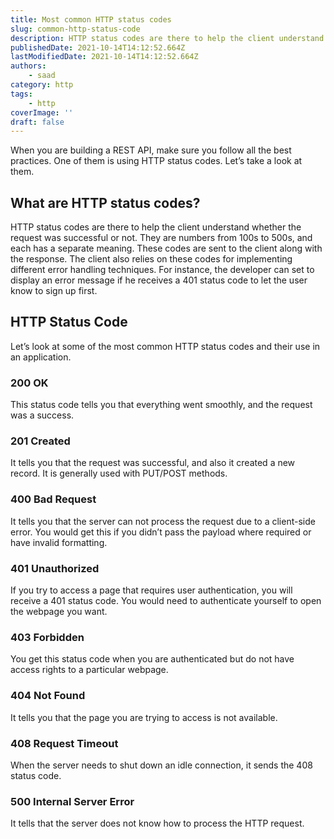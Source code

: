 ```yaml
---
title: Most common HTTP status codes
slug: common-http-status-code
description: HTTP status codes are there to help the client understand whether the request was successful or not.
publishedDate: 2021-10-14T14:12:52.664Z
lastModifiedDate: 2021-10-14T14:12:52.664Z
authors:
    - saad
category: http
tags:
    - http
coverImage: ''
draft: false
---
```


<Lead>
When you are building a REST API, make sure you follow all the best practices. One of them is using HTTP status codes. Let’s take a look at them.
</Lead>

## What are HTTP status codes?

HTTP status codes are there to help the client understand whether the request was successful or not. They are numbers from 100s to 500s, and each has a separate meaning. These codes are sent to the client along with the response. The client also relies on these codes for implementing different error handling techniques. For instance, the developer can set to display an error message if he receives a 401 status code to let the user know to sign up first.

## HTTP Status Code

Let’s look at some of the most common HTTP status codes and their use in an application.

### 200 OK

This status code tells you that everything went smoothly, and the request was a success.

### 201 Created

It tells you that the request was successful, and also it created a new record. It is generally used with PUT/POST methods.

### 400 Bad Request

It tells you that the server can not process the request due to a client-side error. You would get this if you didn’t pass the payload where required or have invalid formatting.

### 401 Unauthorized

If you try to access a page that requires user authentication, you will receive a 401 status code. You would need to authenticate yourself to open the webpage you want.

### 403 Forbidden

You get this status code when you are authenticated but do not have access rights to a particular webpage.

### 404 Not Found

It tells you that the page you are trying to access is not available.

### 408 Request Timeout

When the server needs to shut down an idle connection, it sends the 408 status code.

### 500 Internal Server Error

It tells that the server does not know how to process the HTTP request.
